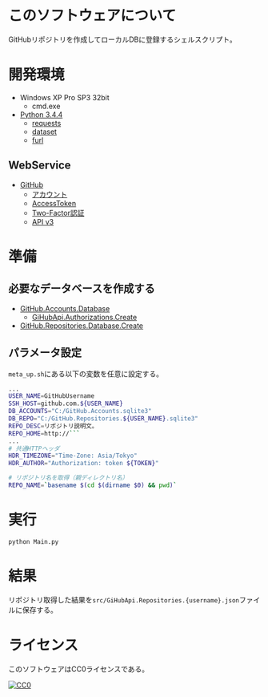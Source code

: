 ﻿# このソフトウェアについて

GitHubリポジトリを作成してローカルDBに登録するシェルスクリプト。 

# 開発環境

* Windows XP Pro SP3 32bit
    * cmd.exe
* [Python 3.4.4](https://www.python.org/downloads/release/python-344/)
    * [requests](http://requests-docs-ja.readthedocs.io/en/latest/)
    * [dataset](https://github.com/pudo/dataset)
    * [furl](https://github.com/gruns/furl)

## WebService

* [GitHub](https://github.com/)
    * [アカウント](https://github.com/join?source=header-home)
    * [AccessToken](https://github.com/settings/tokens)
    * [Two-Factor認証](https://github.com/settings/two_factor_authentication/intro)
    * [API v3](https://developer.github.com/v3/)

# 準備

## 必要なデータベースを作成する

* [GitHub.Accounts.Database](https://github.com/ytyaru/GitHub.Accounts.Database.20170107081237765)
    * [GiHubApi.Authorizations.Create](https://github.com/ytyaru/GiHubApi.Authorizations.Create.20170113141429500)
* [GitHub.Repositories.Database.Create](https://github.com/ytyaru/GitHub.Repositories.Database.Create.20170114123411296)

## パラメータ設定

`meta_up.sh`にある以下の変数を任意に設定する。

```sh
...
USER_NAME=GitHubUsername
SSH_HOST=github.com.${USER_NAME}
DB_ACCOUNTS="C:/GitHub.Accounts.sqlite3"
DB_REPO="C:/GitHub.Repositories.${USER_NAME}.sqlite3"
REPO_DESC=リポジトリ説明文。
REPO_HOME=http://```
...
# 共通HTTPヘッダ
HDR_TIMEZONE="Time-Zone: Asia/Tokyo"
HDR_AUTHOR="Authorization: token ${TOKEN}"

# リポジトリ名を取得（親ディレクトリ名）
REPO_NAME=`basename $(cd $(dirname $0) && pwd)`
```

# 実行

```dosbatch
python Main.py
```

# 結果

リポジトリ取得した結果を`src/GiHubApi.Repositories.{username}.json`ファイルに保存する。

# ライセンス #

このソフトウェアはCC0ライセンスである。

[![CC0](http://i.creativecommons.org/p/zero/1.0/88x31.png "CC0")](http://creativecommons.org/publicdomain/zero/1.0/deed.ja)
